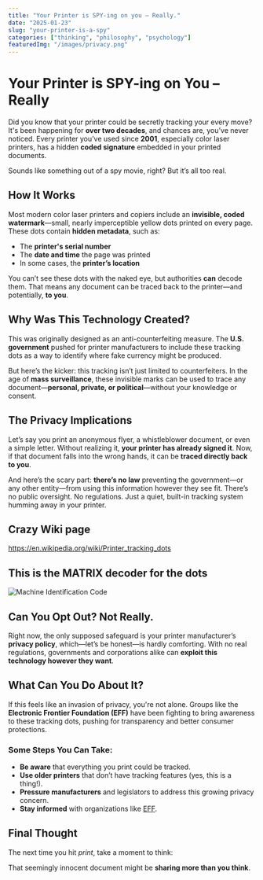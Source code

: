 ```yaml
---
title: "Your Printer is SPY-ing on you – Really."
date: "2025-01-23"
slug: "your-printer-is-a-spy"
categories: ["thinking", "philosophy", "psychology"]
featuredImg: "/images/privacy.png"
---
```


# Your Printer is SPY-ing on You – Really

Did you know that your printer could be secretly tracking your every move? It's been happening for **over two decades**, and chances are, you’ve never noticed. Every printer you’ve used since **2001**, especially color laser printers, has a hidden **coded signature** embedded in your printed documents. 

Sounds like something out of a spy movie, right? But it’s all too real.

## How It Works

Most modern color laser printers and copiers include an **invisible, coded watermark**—small, nearly imperceptible yellow dots printed on every page. These dots contain **hidden metadata**, such as:

- The **printer's serial number**
- The **date and time** the page was printed
- In some cases, the **printer’s location**

You can’t see these dots with the naked eye, but authorities **can** decode them. That means any document can be traced back to the printer—and potentially, **to you**.

## Why Was This Technology Created?

This was originally designed as an anti-counterfeiting measure. The **U.S. government** pushed for printer manufacturers to include these tracking dots as a way to identify where fake currency might be produced.

But here’s the kicker: this tracking isn’t just limited to counterfeiters. In the age of **mass surveillance**, these invisible marks can be used to trace any document—**personal, private, or political**—without your knowledge or consent.

## The Privacy Implications

Let’s say you print an anonymous flyer, a whistleblower document, or even a simple letter. Without realizing it, **your printer has already signed it**. Now, if that document falls into the wrong hands, it can be **traced directly back to you**.

And here’s the scary part: **there’s no law** preventing the government—or any other entity—from using this information however they see fit. There’s no public oversight. No regulations. Just a quiet, built-in tracking system humming away in your printer.

## Crazy Wiki page
https://en.wikipedia.org/wiki/Printer_tracking_dots

## This is the MATRIX decoder for the dots
![Machine Identification Code](/blog-specific-images/Machine_Identification_Code_von_Druckern.png)

## Can You Opt Out? Not Really.

Right now, the only supposed safeguard is your printer manufacturer’s **privacy policy**, which—let’s be honest—is hardly comforting. With no real regulations, governments and corporations alike can **exploit this technology however they want**.

## What Can You Do About It?

If this feels like an invasion of privacy, you're not alone. Groups like the **Electronic Frontier Foundation (EFF)** have been fighting to bring awareness to these tracking dots, pushing for transparency and better consumer protections. 

### Some Steps You Can Take:
- **Be aware** that everything you print could be tracked.
- **Use older printers** that don’t have tracking features (yes, this is a thing!).
- **Pressure manufacturers** and legislators to address this growing privacy concern.
- **Stay informed** with organizations like [EFF](https://www.eff.org).

## Final Thought

The next time you hit *print*, take a moment to think: 

That seemingly innocent document might be **sharing more than you think**.

